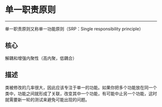 # 单一职责原则

---

单一职责原则又称单一功能原则（SRP：Single responsibility principle）

## 核心

解耦和增强内聚性（高内聚，低耦合）

## 描述

类被修改的几率很大，因此应该专注于单一的功能。如果你把多个功能放在同一个类中，功能之间就形成了关联，改变其中一个功能，有可能中止另一个功能，这时就需要新一轮的测试来避免可能出现的问题。